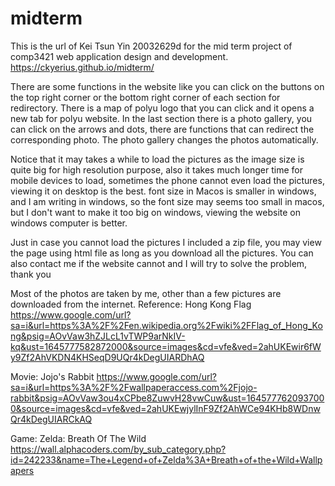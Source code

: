 # midterm
This is the url of Kei Tsun Yin 20032629d for the mid term project of comp3421 web application design and development.
https://ckyerius.github.io/midterm/

There are some functions in the website like you can click on the buttons on the top right corner or the bottom right corner of each section for redirectory.
There is a map of polyu logo that you can click and it opens a new tab for polyu website.
In the last section there is a photo gallery, you can click on the arrows and dots, there are functions that can redirect the corresponding photo.
The photo gallery changes the photos automatically.

Notice that it may takes a while to load the pictures as the image size is quite big for high resolution purpose, also it takes much longer time for mobile devices to load, sometimes the phone cannot even load the pictures, viewing it on desktop is the best.
font size in Macos is smaller in windows, and I am writing in windows, so the font size may seems too small in macos, but I don't want to make it too big on windows, viewing the website on windows computer is better.

Just in case you cannot load the pictures I included a zip file, you may view the page using html file as long as you download all the pictures.
You can also contact me if the website cannot and I will try to solve the problem, thank you

Most of the photos are taken by me, other than a few pictures are downloaded from the internet.
Reference:
Hong Kong Flag
https://www.google.com/url?sa=i&url=https%3A%2F%2Fen.wikipedia.org%2Fwiki%2FFlag_of_Hong_Kong&psig=AOvVaw3hZJLcL1vTWP9arNkIV-kq&ust=1645777582872000&source=images&cd=vfe&ved=2ahUKEwir6fWy9Zf2AhVKDN4KHSeqD9UQr4kDegUIARDhAQ

Movie: Jojo's Rabbit
https://www.google.com/url?sa=i&url=https%3A%2F%2Fwallpaperaccess.com%2Fjojo-rabbit&psig=AOvVaw3ou4xCPbe8ZuwvH28vwCuw&ust=1645777620937000&source=images&cd=vfe&ved=2ahUKEwjylInF9Zf2AhWCe94KHb8WDnwQr4kDegUIARCkAQ

Game: Zelda: Breath Of The Wild
https://wall.alphacoders.com/by_sub_category.php?id=242233&name=The+Legend+of+Zelda%3A+Breath+of+the+Wild+Wallpapers
